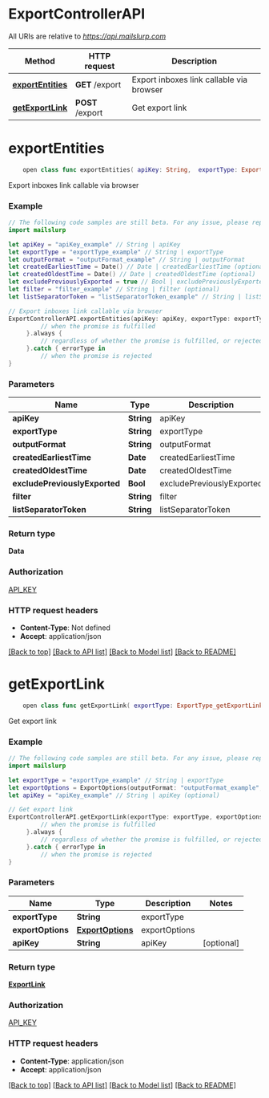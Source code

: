 # ExportControllerAPI

All URIs are relative to *https://api.mailslurp.com*

Method | HTTP request | Description
------------- | ------------- | -------------
[**exportEntities**](ExportControllerAPI#exportentities) | **GET** /export | Export inboxes link callable via browser
[**getExportLink**](ExportControllerAPI#getexportlink) | **POST** /export | Get export link


# **exportEntities**
```swift
    open class func exportEntities( apiKey: String,  exportType: ExportType_exportEntities,  outputFormat: OutputFormat_exportEntities,  createdEarliestTime: Date? = nil,  createdOldestTime: Date? = nil,  excludePreviouslyExported: Bool? = nil,  filter: String? = nil,  listSeparatorToken: String? = nil) -> Promise<Data>
```

Export inboxes link callable via browser

### Example 
```swift
// The following code samples are still beta. For any issue, please report via http://github.com/OpenAPITools/openapi-generator/issues/new
import mailslurp

let apiKey = "apiKey_example" // String | apiKey
let exportType = "exportType_example" // String | exportType
let outputFormat = "outputFormat_example" // String | outputFormat
let createdEarliestTime = Date() // Date | createdEarliestTime (optional)
let createdOldestTime = Date() // Date | createdOldestTime (optional)
let excludePreviouslyExported = true // Bool | excludePreviouslyExported (optional)
let filter = "filter_example" // String | filter (optional)
let listSeparatorToken = "listSeparatorToken_example" // String | listSeparatorToken (optional)

// Export inboxes link callable via browser
ExportControllerAPI.exportEntities(apiKey: apiKey, exportType: exportType, outputFormat: outputFormat, createdEarliestTime: createdEarliestTime, createdOldestTime: createdOldestTime, excludePreviouslyExported: excludePreviouslyExported, filter: filter, listSeparatorToken: listSeparatorToken).then {
         // when the promise is fulfilled
     }.always {
         // regardless of whether the promise is fulfilled, or rejected
     }.catch { errorType in
         // when the promise is rejected
}
```

### Parameters

Name | Type | Description  | Notes
------------- | ------------- | ------------- | -------------
 **apiKey** | **String** | apiKey | 
 **exportType** | **String** | exportType | 
 **outputFormat** | **String** | outputFormat | 
 **createdEarliestTime** | **Date** | createdEarliestTime | [optional] 
 **createdOldestTime** | **Date** | createdOldestTime | [optional] 
 **excludePreviouslyExported** | **Bool** | excludePreviouslyExported | [optional] 
 **filter** | **String** | filter | [optional] 
 **listSeparatorToken** | **String** | listSeparatorToken | [optional] 

### Return type

**Data**

### Authorization

[API_KEY](../README#API_KEY)

### HTTP request headers

 - **Content-Type**: Not defined
 - **Accept**: application/json

[[Back to top]](#) [[Back to API list]](../README#documentation-for-api-endpoints) [[Back to Model list]](../README#documentation-for-models) [[Back to README]](../README)

# **getExportLink**
```swift
    open class func getExportLink( exportType: ExportType_getExportLink,  exportOptions: ExportOptions,  apiKey: String? = nil) -> Promise<ExportLink>
```

Get export link

### Example 
```swift
// The following code samples are still beta. For any issue, please report via http://github.com/OpenAPITools/openapi-generator/issues/new
import mailslurp

let exportType = "exportType_example" // String | exportType
let exportOptions = ExportOptions(outputFormat: "outputFormat_example", excludePreviouslyExported: false, createdEarliestTime: Date(), createdOldestTime: Date(), filter: "filter_example", listSeparatorToken: "TODO") // ExportOptions | exportOptions
let apiKey = "apiKey_example" // String | apiKey (optional)

// Get export link
ExportControllerAPI.getExportLink(exportType: exportType, exportOptions: exportOptions, apiKey: apiKey).then {
         // when the promise is fulfilled
     }.always {
         // regardless of whether the promise is fulfilled, or rejected
     }.catch { errorType in
         // when the promise is rejected
}
```

### Parameters

Name | Type | Description  | Notes
------------- | ------------- | ------------- | -------------
 **exportType** | **String** | exportType | 
 **exportOptions** | [**ExportOptions**](ExportOptions) | exportOptions | 
 **apiKey** | **String** | apiKey | [optional] 

### Return type

[**ExportLink**](ExportLink)

### Authorization

[API_KEY](../README#API_KEY)

### HTTP request headers

 - **Content-Type**: application/json
 - **Accept**: application/json

[[Back to top]](#) [[Back to API list]](../README#documentation-for-api-endpoints) [[Back to Model list]](../README#documentation-for-models) [[Back to README]](../README)

